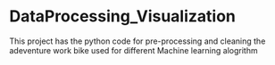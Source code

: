 # DataProcessing_Visualization


This project has the python code for pre-processing and cleaning the adeventure work bike used for different Machine learning alogrithm
